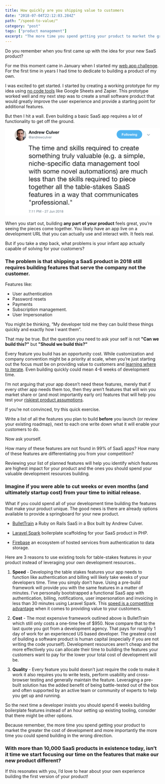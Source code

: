 ```yaml
---
title: How quickly are you shipping value to customers
date: "2018-07-04T22:12:03.284Z"
path: “/speed-to-value/"
category: "post"
tags: ["product management"]
excerpt: "The more time you spend getting your product to market the greater the cost of development and the more time you could spend building in the wrong direction."
---
```


Do you remember when you first came up with the idea for your new SaaS product? 

For me this moment came in January when I started my [web app challenge](/a/my-web-app-challenge/). For the first time in years I had time to dedicate to building a product of my own. 

I was excited to get started. I started by creating a working prototype for my idea using [no code tools](/ship-today) like Google Sheets and Zapier. This prototype worked well and my next step was to create a small software product that would greatly improve the user experience and provide a starting point for additional features.

But then I hit a wall. Even building a basic SaaS app requires a lot of functionality to get off the ground.

![Tweet by Andrew Culver](./andrew-culver-tweet.png)

When you start out, building **any part of your product** feels great, you’re seeing the pieces come together. You likely have an app live on a development URL that you can actually use and interact with. It feels real.

But if you take a step back, what problems is your infant app actually capable of solving for your customers?

### The problem is that shipping a SaaS product in 2018 still requires building features that serve the company not the customer.

Features like:

- User authentication
- Password resets
- Payments
- Subscription management.
- User Impersonation

You might be thinking, “My developer told me they can build these things quickly and exactly how I want them”.

That may be true. But the question you need to ask your self is not **"Can we build this?"** but **"Should we build this?"**

Every feature you build has an opportunity cost. While customization and company convention might be a priority at scale, when you’re just starting out the focus must be on providing value to customers and [learning where to iterate](concierge-onboarding). Even building quickly could mean 4-6 weeks of development time.

I’m not arguing that your app doesn’t need these features, merely that if every other app needs them too, then they aren’t features that will win you market share or (and most importantly early on) features that will help you test your [riskiest product assumptions](/product-market-fit).

If you’re not convinced, try this quick exercise. 

Write a list of all the features you plan to build **before** you launch (or review your existing roadmap), next to each one write down what it will enable your customers to do.


Now ask yourself.

How many of these features are not found in 99% of SaaS apps? How many of these features are differentiating you from your competition?

Reviewing your list of planned features will help you identify which features are highest impact for your product and the ones you should spend your valuable development resources building.

### Imagine if you were able to cut weeks or even months (and ultimately startup cost) from your time to initial release.

What if you could spend all of your development time building the features that make your product unique. The good news is there are already options available to provide a springboard for your new product.

- [BulletTrain](https://bullettrain.co) a Ruby on Rails SaaS in a Box built by Andrew Culver.

- [Laravel Spark](https://spark.laravel.com/) boilerplate scaffolding for your SaaS product in PHP.

- [Firebase](https://firebase.google.com/) an ecosystem of hosted services from authentication to data storage.

Here are 3 reasons to use existing tools for table-stakes features in your product instead of leveraging your own development resources.. 

1. **Speed** - Developing the table stakes features your app needs to function like authentication and billing will likely take weeks of your developers time. Time you simply don’t have. Using a pre-build framework will provide you with the same features in a matter of minutes. I’ve personally bootstrapped a functional SaaS app with authentication, billing, notifications, user impersonation and invoicing in less than 30 minutes using Laravel Spark. This [speed is a competitive advantage](/ship-today) when it comes to providing value to your customers. 

2. **Cost** - The most expensive framework outlined above is BulletTrain which still only costs a one-time fee of $950. Now compare that to the last quote you got from a development agency. That pays for roughly 1 day of work for an experienced US based developer. The greatest cost of building a software product is human capital (especially if you are not writing the code yourself). Development resources aren’t cheap and the more effectively you can allocate their time to building the features your customers want to pay for the lower your total cost of development will be.

3. **Quality** - Every feature you build doesn’t just require the code to make it work it also requires you to write tests, perform usability and cross-browser testing and generally maintain the feature. Leveraging a pre-built solution has the added benefit of being battle-tested out of the box and often supported by an active team or community of experts to help you get up and running.

So the next time a developer insists you should spend 6 weeks building boilerplate features instead of an hour setting up existing tooling, consider that there might be other options.

Because remember, the more time you spend getting your product to market the greater the cost of development and more importantly the more time you could spend building in the wrong direction.

### With more than 10,000 SaaS products in existence today, isn’t it time we start focusing our time on the features that make our new product different?

If this resonates with you, I’d love to hear about your own experience building the first version of your product! 